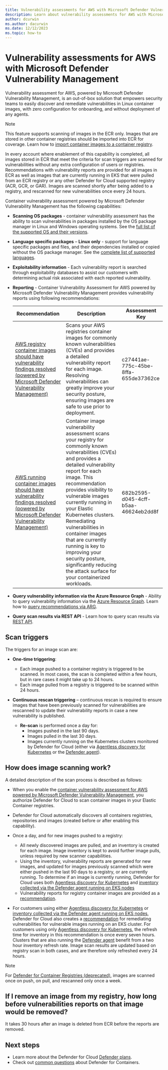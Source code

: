 ```yaml
---
title: Vulnerability assessments for AWS with Microsoft Defender Vulnerability Management
description: Learn about vulnerability assessments for AWS with Microsoft Defender Vulnerability Management.
author: dcurwin
ms.author: dacurwin
ms.date: 12/12/2023
ms.topic: how-to
---
```


# Vulnerability assessments for AWS with Microsoft Defender Vulnerability Management

Vulnerability assessment for AWS, powered by Microsoft Defender Vulnerability Management, is an out-of-box solution that empowers security teams to easily discover and remediate vulnerabilities in Linux container images, with zero configuration for onboarding, and without deployment of any agents.

> [!NOTE]
> This feature supports scanning of images in the ECR only. Images that are stored in other container registries should be imported into ECR for coverage. Learn how to [import container images to a container registry](/azure/container-registry/container-registry-import-images).

In every account where enablement of this capability is completed, all images stored in ECR that meet the criteria for scan triggers are scanned for vulnerabilities without any extra configuration of users or registries. Recommendations with vulnerability reports are provided for all images in ECR as well as images that are currently running in EKS that were pulled from an ECR registry or any other Defender for Cloud supported registry (ACR, GCR, or GAR). Images are scanned shortly after being added to a registry, and rescanned for new vulnerabilities once every 24 hours.

Container vulnerability assessment powered by Microsoft Defender Vulnerability Management has the following capabilities:  

- **Scanning OS packages** - container vulnerability assessment has the ability to scan vulnerabilities in packages installed by the OS package manager in Linux and Windows operating systems. See the [full list of the supported OS and their versions](support-matrix-defender-for-containers.md#registries-and-images-support-for-aws---vulnerability-assessment-powered-by-microsoft-defender-vulnerability-management).

- **Language specific packages** – **Linux only** - support for language specific packages and files, and their dependencies installed or copied without the OS package manager. See the [complete list of supported languages](support-matrix-defender-for-containers.md#registries-and-images-support-for-aws---vulnerability-assessment-powered-by-microsoft-defender-vulnerability-management).  

- **Exploitability information** - Each vulnerability report is searched through exploitability databases to assist our customers with determining actual risk associated with each reported vulnerability.  

- **Reporting** - Container Vulnerability Assessment for AWS powered by Microsoft Defender Vulnerability Management provides vulnerability reports using following recommendations:

    | Recommendation | Description | Assessment Key|
    |--|--|--|
    | [AWS registry container images should have vulnerability findings resolved (powered by Microsoft Defender Vulnerability Management)](https://ms.portal.azure.com/#view/Microsoft_Azure_Security_CloudNativeCompute/AwsContainerRegistryRecommendationDetailsBlade/assessmentKey/c27441ae-775c-45be-8ffa-655de37362ce) | Scans your AWS registries container images for commonly known vulnerabilities (CVEs) and provides a detailed vulnerability report for each image. Resolving vulnerabilities can greatly improve your security posture, ensuring images are safe to use prior to deployment. | c27441ae-775c-45be-8ffa-655de37362ce |
    | [AWS running container images should have vulnerability findings resolved (powered by Microsoft Defender Vulnerability Management)](https://ms.portal.azure.com/#view/Microsoft_Azure_Security_CloudNativeCompute/AwsContainersRuntimeRecommendationDetailsBlade/assessmentKey/682b2595-d045-4cff-b5aa-46624eb2dd8f) | Container image vulnerability assessment scans your registry for commonly known vulnerabilities (CVEs) and provides a detailed vulnerability report for each image. This recommendation provides visibility to vulnerable images currently running in your Elastic Kubernetes clusters. Remediating vulnerabilities in container images that are currently running is key to improving your security posture, significantly reducing the attack surface for your containerized workloads. | 682b2595-d045-4cff-b5aa-46624eb2dd8f |

- **Query vulnerability information via the Azure Resource Graph** - Ability to query vulnerability information via the [Azure Resource Graph](/azure/governance/resource-graph/overview#how-resource-graph-complements-azure-resource-manager). Learn how to [query recommendations via ARG](review-security-recommendations.md).

- **Query scan results via REST API** - Learn how to query scan results via [REST API](subassessment-rest-api.md).

## Scan triggers

The triggers for an image scan are:

- **One-time triggering**:
  - Each image pushed to a container registry is triggered to be scanned. In most cases, the scan is completed within a few hours, but in rare cases it might take up to 24 hours.
  - Each image pulled from a registry is triggered to be scanned within 24 hours.

- **Continuous rescan triggering** – continuous rescan is required to ensure images that have been previously scanned for vulnerabilities are rescanned to update their vulnerability reports in case a new vulnerability is published.
  - **Re-scan** is performed once a day for:  
    - Images pushed in the last 90 days.
    - Images pulled in the last 30 days.
    - Images currently running on the Kubernetes clusters monitored by Defender for Cloud (either via [Agentless discovery for Kubernetes](defender-for-containers-enable.md#enablement-method-per-capability) or the [Defender agent](defender-for-containers-enable.md#enablement-method-per-capability)).

## How does image scanning work?

A detailed description of the scan process is described as follows:

- When you enable the [container vulnerability assessment for AWS powered by Microsoft Defender Vulnerability Management](enable-vulnerability-assessment.md), you authorize Defender for Cloud to scan container images in your Elastic Container registries.
- Defender for Cloud automatically discovers all containers registries, repositories and images (created before or after enabling this capability).
- Once a day, and for new images pushed to a registry:

  - All newly discovered images are pulled, and an inventory is created for each image. Image inventory is kept to avoid further image pulls, unless required by new scanner capabilities.​
  - Using the inventory, vulnerability reports are generated for new images, and updated for images previously scanned which were either pushed in the last 90 days to a registry, or are currently running. To determine if an image is currently running, Defender for Cloud uses both  [Agentless discovery for Kubernetes](defender-for-containers-enable.md#enablement-method-per-capability) and [inventory collected via the Defender agent running on EKS nodes](defender-for-containers-enable.md#enablement-method-per-capability)
  - Vulnerability reports for registry container images are provided as a [recommendation](https://ms.portal.azure.com/#view/Microsoft_Azure_Security_CloudNativeCompute/AwsContainerRegistryRecommendationDetailsBlade/assessmentKey/c27441ae-775c-45be-8ffa-655de37362ce).
- For customers using either [Agentless discovery for Kubernetes](defender-for-containers-enable.md#enablement-method-per-capability) or [inventory collected via the Defender agent running on EKS nodes](defender-for-containers-enable.md#enablement-method-per-capability), Defender for Cloud also creates a [recommendation](https://ms.portal.azure.com/#view/Microsoft_Azure_Security_CloudNativeCompute/ContainersRuntimeRecommendationDetailsBlade/assessmentKey/c609cf0f-71ab-41e9-a3c6-9a1f7fe1b8d5) for remediating vulnerabilities for vulnerable images running on an EKS cluster. For customers using only [Agentless discovery for Kubernetes](defender-for-containers-enable.md#enablement-method-per-capability), the refresh time for inventory in this recommendation is once every seven hours. Clusters that are also running the [Defender agent](defender-for-containers-enable.md#enablement-method-per-capability) benefit from a two hour inventory refresh rate. Image scan results are updated based on registry scan in both cases, and are therefore only refreshed every 24 hours.

> [!NOTE]
> For [Defender for Container Registries (deprecated)](defender-for-container-registries-introduction.md), images are scanned once on push, on pull, and rescanned only once a week.

## If I remove an image from my registry, how long before vulnerabilities reports on that image would be removed?

It takes 30 hours after an image is deleted from ECR before the reports are removed.

## Next steps

- Learn more about the Defender for Cloud [Defender plans](defender-for-cloud-introduction.md#protect-cloud-workloads).
- Check out [common questions](faq-defender-for-containers.yml) about Defender for Containers.
